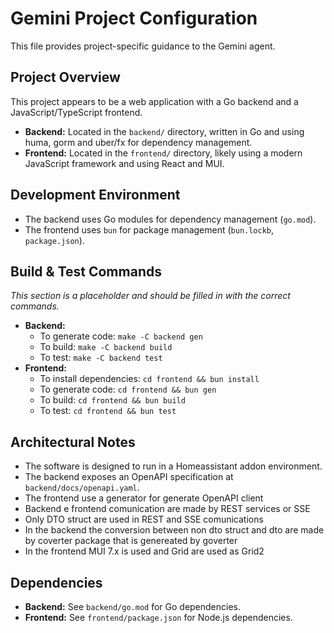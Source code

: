 # Gemini Project Configuration

This file provides project-specific guidance to the Gemini agent.

## Project Overview

This project appears to be a web application with a Go backend and a JavaScript/TypeScript frontend.

- **Backend:** Located in the `backend/` directory, written in Go and using huma, gorm and uber/fx for dependency management.
- **Frontend:** Located in the `frontend/` directory, likely using a modern JavaScript framework and using React and MUI.


## Development Environment

- The backend uses Go modules for dependency management (`go.mod`).
- The frontend uses `bun` for package management (`bun.lockb`, `package.json`).

## Build & Test Commands

*This section is a placeholder and should be filled in with the correct commands.*

- **Backend:**
  - To generate code: `make -C backend gen`
  - To build: `make -C backend build`
  - To test: `make -C backend test`
- **Frontend:**
  - To install dependencies: `cd frontend && bun install`
  - To generate code: `cd frontend && bun gen`
  - To build: `cd frontend && bun build`
  - To test: `cd frontend && bun test`

## Architectural Notes

- The software is designed to run in a Homeassistant addon environment.
- The backend exposes an OpenAPI specification at `backend/docs/openapi.yaml`.
- The frontend use a generator for generate OpenAPI client
- Backend e frontend comunication are made by REST services or SSE
- Only DTO struct are used in REST and SSE comunications
- In the backend the conversion between non dto struct and dto are made by coverter package that is genereated by goverter
- In the frontend MUI 7.x is used and Grid are used as Grid2

## Dependencies

- **Backend:** See `backend/go.mod` for Go dependencies.
- **Frontend:** See `frontend/package.json` for Node.js dependencies.
